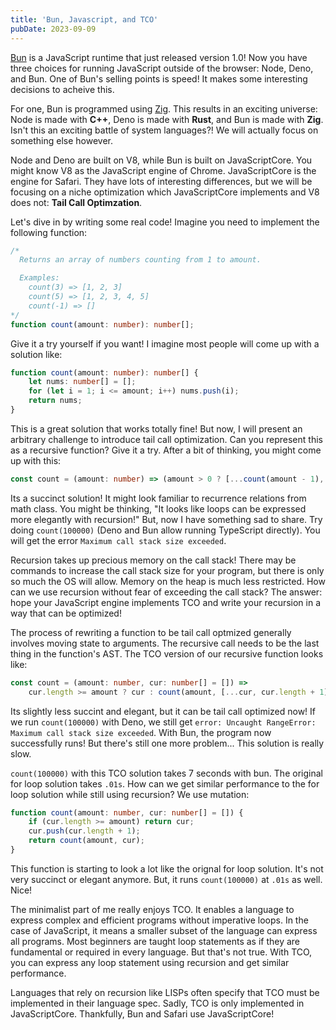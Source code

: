 ```yaml
---
title: 'Bun, Javascript, and TCO'
pubDate: 2023-09-09
---
```


[Bun](https://bun.sh/) is a JavaScript runtime that just released version 1.0! Now you have three
choices for running JavaScript outside of the browser: Node, Deno, and Bun. One of Bun's selling
points is speed! It makes some interesting decisions to acheive this.

For one, Bun is programmed using [Zig](https://ziglang.org/). This results in an exciting universe:
Node is made with **C++**, Deno is made with **Rust**, and Bun is made with **Zig**. Isn't this an
exciting battle of system languages?! We will actually focus on something else however.

Node and Deno are built on V8, while Bun is built on JavaScriptCore. You might know V8 as the
JavaScript engine of Chrome. JavaScriptCore is the engine for Safari. They have lots of interesting
differences, but we will be focusing on a niche optimization which JavaScriptCore implements and V8
does not: **Tail Call Optimzation**.

Let's dive in by writing some real code! Imagine you need to implement the following function:

```ts
/*
  Returns an array of numbers counting from 1 to amount.

  Examples:
    count(3) => [1, 2, 3]
    count(5) => [1, 2, 3, 4, 5]
    count(-1) => []
*/
function count(amount: number): number[];
```

Give it a try yourself if you want! I imagine most people will come up with a solution like:

```ts
function count(amount: number): number[] {
	let nums: number[] = [];
	for (let i = 1; i <= amount; i++) nums.push(i);
	return nums;
}
```

This is a great solution that works totally fine! But now, I will present an arbitrary challenge to
introduce tail call optimization. Can you represent this as a recursive function? Give it a try.
After a bit of thinking, you might come up with this:

```ts
const count = (amount: number) => (amount > 0 ? [...count(amount - 1), amount] : []);
```

Its a succinct solution! It might look familiar to recurrence relations from math class. You might
be thinking, "It looks like loops can be expressed more elegantly with recursion!" But, now I have
something sad to share. Try doing `count(100000)` (Deno and Bun allow running TypeScript directly).
You will get the error `Maximum call stack size exceeded`.

Recursion takes up precious memory on the call stack! There may be commands to increase the call
stack size for your program, but there is only so much the OS will allow. Memory on the heap is much
less restricted. How can we use recursion without fear of exceeding the call stack? The answer: hope
your JavaScript engine implements TCO and write your recursion in a way that can be optimized!

The process of rewriting a function to be tail call optmized generally involves moving state to
arguments. The recursive call needs to be the last thing in the function's AST. The TCO version of
our recursive function looks like:

```ts
const count = (amount: number, cur: number[] = []) =>
	cur.length >= amount ? cur : count(amount, [...cur, cur.length + 1]);
```

Its slightly less succint and elegant, but it can be tail call optimized now! If we run
`count(100000)` with Deno, we still get
`error: Uncaught RangeError: Maximum call stack size exceeded`. With Bun, the program now
successfully runs! But there's still one more problem... This solution is really slow.

`count(100000)` with this TCO solution takes 7 seconds with bun. The original for loop solution
takes `.01s`. How can we get similar performance to the for loop solution while still using
recursion? We use mutation:

```ts
function count(amount: number, cur: number[] = []) {
	if (cur.length >= amount) return cur;
	cur.push(cur.length + 1);
	return count(amount, cur);
}
```

This function is starting to look a lot like the orignal for loop solution. It's not very succinct
or elegant anymore. But, it runs `count(100000)` at `.01s` as well. Nice!

The minimalist part of me really enjoys TCO. It enables a language to express complex and efficient
programs without imperative loops. In the case of JavaScript, it means a smaller subset of the
language can express all programs. Most beginners are taught loop statements as if they are
fundamental or required in every language. But that's not true. With TCO, you can express any loop
statement using recursion and get similar performance.

Languages that rely on recursion like LISPs often specify that TCO must be implemented in their
language spec. Sadly, TCO is only implemented in JavaScriptCore. Thankfully, Bun and Safari use
JavaScriptCore!

